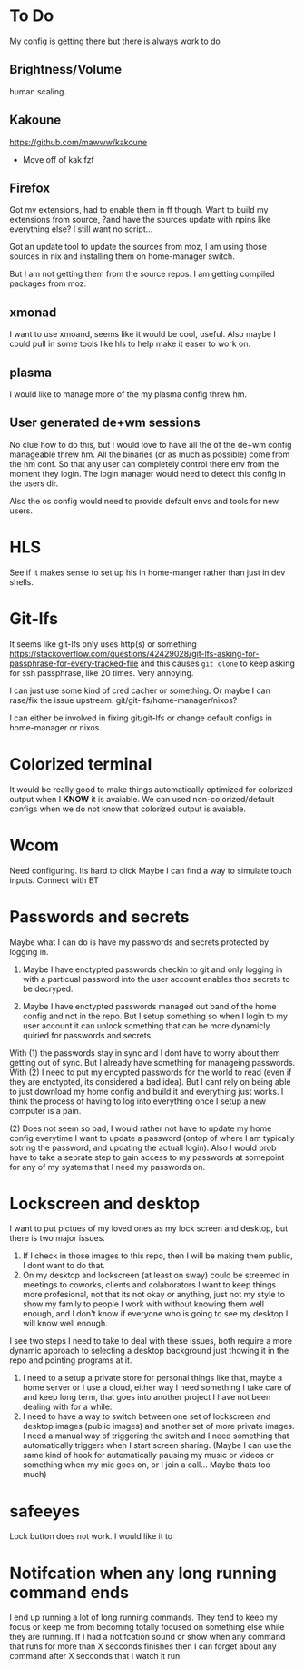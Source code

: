 # To Do
My config is getting there but there is always work to do

## Brightness/Volume
human scaling.

## Kakoune
https://github.com/mawww/kakoune

- Move off of kak.fzf

## Firefox
Got my extensions, had to enable them in ff though.
Want to build my extensions from source, ?and have the sources update with npins like everything else?
I still want no script...

Got an update tool to update the sources from moz, I am using those sources in nix and installing them on home-manager switch.

But I am not getting them from the source repos. I am getting compiled packages from moz.

## xmonad
I want to use xmoand, seems like it would be cool, useful.
Also maybe I could pull in some tools like hls to help make it easer to work on.

## plasma
I would like to manage more of the my plasma config threw hm.

## User generated de+wm sessions
No clue how to do this, but I would love to have all the of the de+wm config manageable threw hm. All the binaries (or as much as possible) come from the hm conf. So that any user can completely control there env from the moment they login.
The login manager would need to detect this config in the users dir.

Also the os config would need to provide default envs and tools for new users.

# HLS
See if it makes sense to set up hls in home-manger rather than just in dev shells.

# Git-lfs
It seems like git-lfs only uses http(s) or something https://stackoverflow.com/questions/42429028/git-lfs-asking-for-passphrase-for-every-tracked-file
and this causes `git clone` to keep asking for ssh passphrase, like 20 times. Very annoying. 

I can just use some kind of cred cacher or something. Or maybe I can rase/fix the issue upstream. git/git-lfs/home-manager/nixos?

I can either be involved in fixing git/git-lfs or change default configs in home-manager or nixos.

# Colorized terminal
It would be really good to make things automatically optimized for colorized output when I **KNOW** it is avaiable.
We can used non-colorized/default configs when we do not know that colorized output is avaiable.

# Wcom
Need configuring.
Its hard to click
Maybe I can find a way to simulate touch inputs.
Connect with BT

# Passwords and secrets
Maybe what I can do is have my passwords and secrets protected by logging in.
1. Maybe I have enctypted passwords checkin to git and only logging in with a particual password into the user account
enables thos secrets to be decryped.

2. Maybe I have enctypted passwords managed out band of the home config and not in the repo. But I setup something so when I login
to my user account it can unlock something that can be more dynamicly quiried for passwords and secrets.

With (1) the passwords stay in sync and I dont have to worry about them getting out of sync. But I already have something for manageing passwords.
With (2) I need to put my encypted passwords for the world to read (even if they are enctypted, its considered a bad idea). But I cant rely on
being able to just download my home config and build it and everything just works. I think the process of having to log into everything once I setup a new
computer is a pain.

(2) Does not seem so bad, I would rather not have to update my home config everytime I want to update a password
(ontop of where I am typically sotring the password, and updating the actuall login). Also I would prob have to take a seprate step to gain access to my
passwords at somepoint for any of my systems that I need my passwords on.

# Lockscreen and desktop
I want to put pictues of my loved ones as my lock screen and desktop, but there is two major issues.
1. If I check in those images to this repo, then I will be making them public, I dont want to do that.
2. On my desktop and lockscreen (at least on sway) could be streemed in meetings to coworks, clients and colaborators
I want to keep things more profesional, not that its not okay or anything, just not my style to show my family to people I work with
without knowing them well enough, and I don't know if everyone who is going to see my desktop I will know well enough.

I see two steps I need to take to deal with these issues, both require a more dynamic approach to selecting a desktop background just
thowing it in the repo and pointing programs at it.
1. I need to a setup a private store for personal things like that, maybe a home server or I use a cloud, either way I need something I take
care of and keep long term, that goes into another project I have not been dealing with for a while.
2. I need to have a way to switch between one set of lockscreen and desktop images (public images) and another set of more private images.
I need a manual way of triggering the switch and I need something that automatically triggers when I start screen sharing.
(Maybe I can use the same kind of hook for automatically pausing my music or videos or something when my mic goes on, or I join a call... Maybe thats too much)

# safeeyes
Lock button does not work. I would like it to

# Notifcation when any long running command ends
I end up running a lot of long running commands. They tend to keep my focus or keep me from becoming totally focused on something else while they are running. If I had
a notifcation sound or show when any command that runs for more than X secconds finishes then I can forget about any command after X secconds that I watch it run.
